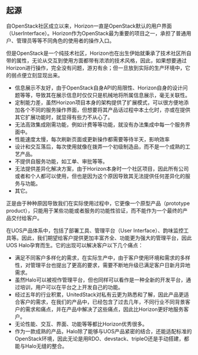 ## 起源

自OpenStack社区成立以来，Horizon一直是OpenStack默认的用户界面（UserInterface）。Horizon作为OpenStack最为重要的项目之一，承担了普通用户、管理员等等不同角色的使用者的操作入口。

但是OpenStack是一个纯技术社区，Horizon也在出生伊始就秉承了技术社区所自带的属性，无论从交互到使用方面都带有浓浓的技术风格，因此，如果想要通过Horizon进行操作，完全没有问题，游刃有余；但一旦放到实际的生产环境中，它的弱点便立刻显现出来。

* 信息展示不友好，由于OpenStack自身API的局限性、Horizon自身的设计问题等等，导致其在展示信息时仅仅只是机械地将所属信息展示，毫无关联性。
* 定制能力差，虽然Horizon项目本身的架构提供了扩展模式，可以很方便地添加各个不同的服务操作界面，但想要将其产品话过程中本土化时，亦或在提供其它扩展功能时，就显得有些力不从心了。
* 无法高效集成刚需功能，例如计费等等功能，就没有办法集成中每一个服务界面中。
* 性能速度太慢，每次刷新页面或更新操作都需要等待半天，影响效率
* 设计和交互落后，每次使用就像在拨弄一个初级制造品，而不是一个成熟的工艺产品。
* 不提供自服务功能，如工单、审批等等。
* 无法提供差异化解决方案，由于Horizon本身时一个社区项目，因此所有公司或者和个人都可以使用，但也是因为这个原因导致其无法提供任何差异化的服务与功能。
* 其它。

正是由于种种原因导致我们在实际使用过程中，它更像一个原型产品（prototype product），只能用于某些功能或者服务的功能性验证，而不能作为一个最终的产品交付给客户。

在UOS产品体系中，包括了部署工具、管理平台（User Interface）、韵味监控工具等。因此，我们期望给客户提供更加丰富齐全、功能更为强大的管理平台，因此UOS Halo孕育而生。它的出现可以解决客户以下几个痛点：

* 满足不同客户多样化的需求，在实际生产中，由于客户使用环境和需求的多样性，对管理平台也提出了更高的要求，需要不断地升级已满足客户日新月异地需求。
* 虽然Halo可以被视作管理平台，但也同样可以看作是一种全新的开发平台，通过培训，用户可以在平台之上开发自己的功能。
* 经过五年的行业积累，UnitedStack对私有云更为熟悉和了解，因此产品更适合客户的需求，在我们的产品中，已经包含了过去几年，不同行业不同背景客户的需求和痛点，并在产品中解决了这些痛点，因此比Horizon更好地服务客户。
* 无论性能、交互、界面、功能等等都比Horizon优秀很多。
* 作为一款成熟的产品，Halo除了能够与UOS产品紧密的结合，还能适配标准的OpenStack环境，因此无论是用RDO、devstack、tripleO还是手动搭建，都能与Halo无缝的整合。
